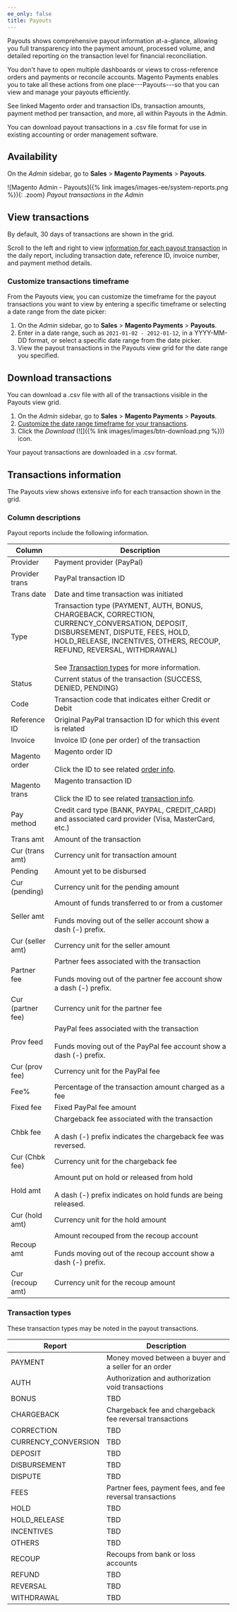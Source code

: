 ```yaml
---
ee_only: false
title: Payouts
---
```


Payouts shows comprehensive payout information at-a-glance, allowing you full transparency into the payment amount, processed volume, and detailed reporting on the transaction level for financial reconciliation.

You don't have to open multiple dashboards or views to cross-reference orders and payments or reconcile accounts. Magento Payments enables you to take all these actions from one place---Payouts---so that you can view and manage your payouts efficiently.

See linked Magento order and transaction IDs, transaction amounts, payment method per transaction, and more, all within Payouts in the Admin.

You can download payout transactions in a .csv file format for use in existing accounting or order management software.

## Availability

On the _Admin_ sidebar, go to **Sales** > **Magento Payments** > **Payouts**.

![Magento Admin - Payouts]({% link images/images-ee/system-reports.png %}){: .zoom}
_Payout transactions in the Admin_

## View transactions

By default, 30 days of transactions are shown in the grid.

Scroll to the left and right to view [information for each payout transaction](#column-descriptions) in the daily report, including transaction date, reference ID, invoice number, and payment method details.

### Customize transactions timeframe

From the Payouts view, you can customize the timeframe for the payout transactions you want to view by entering a specific timeframe or selecting a date range from the date picker:

1. On the _Admin_ sidebar, go to **Sales** > **Magento Payments** > **Payouts**.
1. Enter in a date range, such as `2021-01-02 - 2012-01-12`, in a YYYY-MM-DD format, or select a specific date range from the date picker.
1. View the payout transactions in the Payouts view grid for the date range you specified.

## Download transactions

You can download a .csv file with all of the transactions visible in the Payouts view grid.

1. On the _Admin_ sidebar, go to **Sales** > **Magento Payments** > **Payouts**.
1. [Customize the date range timeframe for your transactions](#customize-transactions-timeframe).
1. Click the _Download_ (![]({% link images/images/btn-download.png %})) icon.

Your payout transactions are downloaded in a .csv format.

<!-- ## Default transactions timeframes

These payout transactions timeframes are currently available in Magento Payments.

Report | Description
------------ | --------------------
Yesterday | Available from the Payout transaction dates selector, this shows information for the prior date.
Today | Available from the Payout transaction dates selector, this shows information for the current day.
Last 7 days | Available from the Payout transaction dates selector, this shows information for the last seven days.
Last 30 days | Available from the Payout transaction dates selector and by default in the Payout transactions view, this shows information for the last 30 days.
Last 90 days | Available from the Payout transaction dates selector, this shows information for the last 90 days.
Year to date | Available from the Payout transaction dates selector, this shows information for the the entire year to date.
Custom range | Available from the Payout transaction dates selector, this can be filtered to show a custom date range. -->

## Transactions information

The Payouts view shows extensive info for each transaction shown in the grid.

### Column descriptions

Payout reports include the following information.

Column | Description
------------ | --------------------
Provider | Payment provider (PayPal)
Provider trans | PayPal transaction ID
Trans date | Date and time transaction was initiated
Type | Transaction type (PAYMENT, AUTH, BONUS, CHARGEBACK, CORRECTION, CURRENCY_CONVERSATION, DEPOSIT, DISBURSEMENT, DISPUTE, FEES, HOLD, HOLD_RELEASE, INCENTIVES, OTHERS, RECOUP, REFUND, REVERSAL, WITHDRAWAL) <br> <br>See [Transaction types](#transaction-types) for more information.
Status | Current status of the transaction (SUCCESS, DENIED, PENDING)
Code | Transaction code that indicates either Credit or Debit
Reference ID | Original PayPal transaction ID for which this event is related
Invoice | Invoice ID (one per order) of the transaction
Magento order | Magento order ID <br> <br>Click the ID to see related [order info](https://docs.magento.com/user-guide/sales/orders.html).
Magento trans | Magento transaction ID <br> <br>Click the ID to see related [transaction info](https://docs.magento.com/user-guide/sales/transactions.html).
Pay method | Credit card type (BANK, PAYPAL, CREDIT_CARD) and associated card provider (Visa, MasterCard, etc.)
Trans amt | Amount of the transaction
Cur (trans amt) | Currency unit for transaction amount
Pending | Amount yet to be disbursed
Cur (pending) | Currency unit for the pending amount
Seller amt | Amount of funds transferred to or from a customer <br> <br>Funds moving out of the seller account show a dash (-) prefix.
Cur (seller amt) | Currency unit for the seller amount
Partner fee | Partner fees associated with the transaction <br> <br>Funds moving out of the partner fee account show a dash (-) prefix.
Cur (partner fee) | Currency unit for the partner fee
Prov feed | PayPal fees associated with the transaction <br> <br>Funds moving out of the PayPal fee account show a dash (-) prefix.
Cur (prov fee) | Currency unit for the PayPal fee
Fee% | Percentage of the transaction amount charged as a fee
Fixed fee | Fixed PayPal fee amount
Chbk fee | Chargeback fee associated with the transaction <br> <br>A dash (-) prefix indicates the chargeback fee was reversed.
Cur (Chbk fee) | Currency unit for the chargeback fee
Hold amt | Amount put on hold or released from hold <br> <br>A dash (-) prefix indicates on hold funds are being released.
Cur (hold amt) | Currency unit for the hold amount
Recoup amt | Amount recouped from the recoup account <br> <br>Funds moving out of the recoup account show a dash (-) prefix.
Cur (recoup amt) | Currency unit for the recoup amount

### Transaction types

These transaction types may be noted in the payout transactions.

Report | Description
------------ | --------------------
PAYMENT | Money moved between a buyer and a seller for an order
AUTH | Authorization and authorization void transactions
BONUS | TBD
CHARGEBACK | Chargeback fee and chargeback fee reversal transactions
CORRECTION | TBD
CURRENCY_CONVERSION | TBD
DEPOSIT | TBD
DISBURSEMENT | TBD
DISPUTE | TBD
FEES | Partner fees, payment fees, and fee reversal transactions
HOLD | TBD
HOLD_RELEASE | TBD
INCENTIVES | TBD
OTHERS | TBD
RECOUP | Recoups from bank or loss accounts
REFUND | TBD
REVERSAL | TBD
WITHDRAWAL | TBD